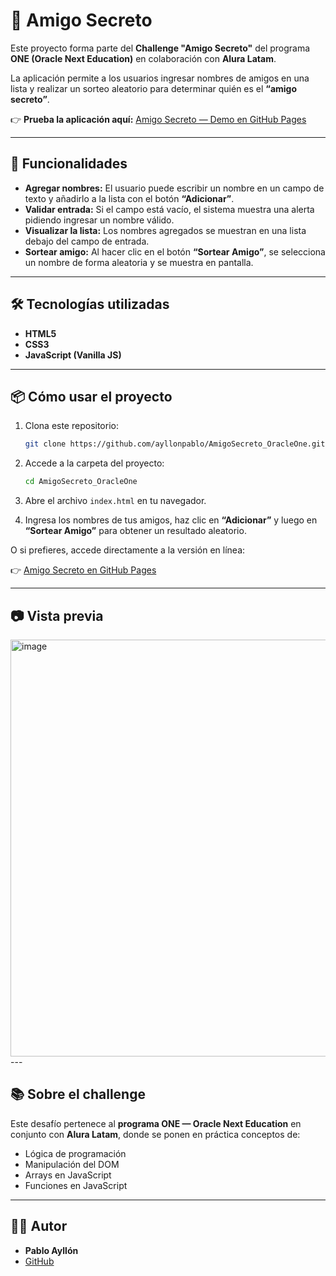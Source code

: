 # 🎁 Amigo Secreto

Este proyecto forma parte del **Challenge "Amigo Secreto"** del programa **ONE (Oracle Next Education)** en colaboración con **Alura Latam**.

La aplicación permite a los usuarios ingresar nombres de amigos en una lista y realizar un sorteo aleatorio para determinar quién es el **“amigo secreto”**.

👉 **Prueba la aplicación aquí:** [Amigo Secreto — Demo en GitHub Pages](https://ayllonpablo.github.io/AmigoSecreto_OracleOne/)

---

## 🚀 Funcionalidades

- **Agregar nombres:** El usuario puede escribir un nombre en un campo de texto y añadirlo a la lista con el botón **“Adicionar”**.  
- **Validar entrada:** Si el campo está vacío, el sistema muestra una alerta pidiendo ingresar un nombre válido.  
- **Visualizar la lista:** Los nombres agregados se muestran en una lista debajo del campo de entrada.  
- **Sortear amigo:** Al hacer clic en el botón **“Sortear Amigo”**, se selecciona un nombre de forma aleatoria y se muestra en pantalla.

---

## 🛠️ Tecnologías utilizadas

- **HTML5**  
- **CSS3**  
- **JavaScript (Vanilla JS)**

---

## 📦 Cómo usar el proyecto

1. Clona este repositorio:  
   ```bash
   git clone https://github.com/ayllonpablo/AmigoSecreto_OracleOne.git

2. Accede a la carpeta del proyecto:

   ```bash
   cd AmigoSecreto_OracleOne

3. Abre el archivo `index.html` en tu navegador.

4. Ingresa los nombres de tus amigos, haz clic en **“Adicionar”** y luego en **“Sortear Amigo”** para obtener un resultado aleatorio.

O si prefieres, accede directamente a la versión en línea:
 
👉 [Amigo Secreto en GitHub Pages](https://ayllonpablo.github.io/AmigoSecreto_OracleOne/)

---

## 📷 Vista previa

<img width="881" height="667" alt="image" src="https://github.com/user-attachments/assets/ea9a7b30-8c3e-41ad-b0f3-c7810b31e28f" />
---


## 📚 Sobre el challenge

Este desafío pertenece al **programa ONE — Oracle Next Education** en conjunto con **Alura Latam**, donde se ponen en práctica conceptos de:

- Lógica de programación  
- Manipulación del DOM  
- Arrays en JavaScript  
- Funciones en JavaScript  

---

## 👨‍💻 Autor

- **Pablo Ayllón**  
- [GitHub](https://github.com/ayllonpablo)

